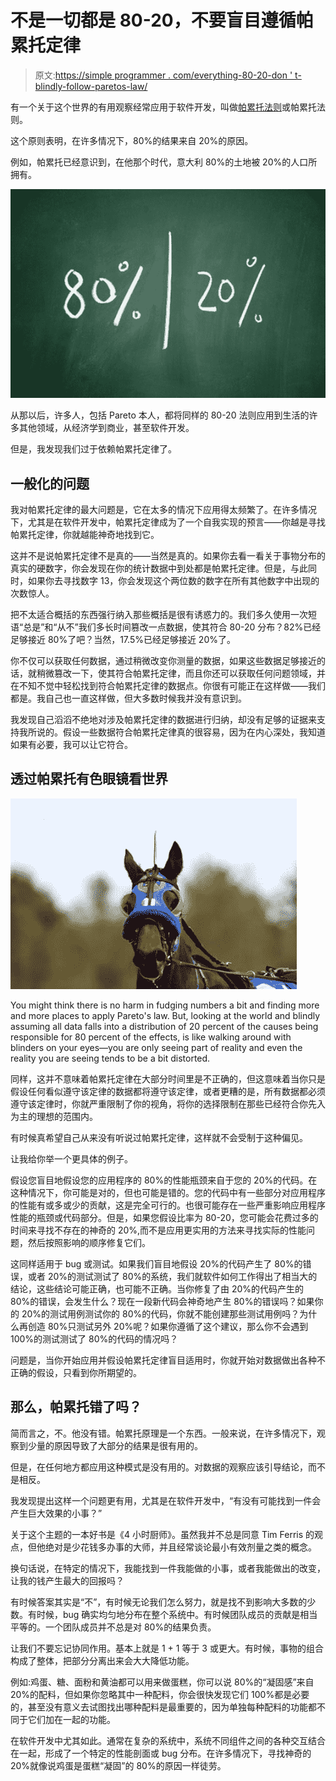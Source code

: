 # 不是一切都是 80-20，不要盲目遵循帕累托定律

> 原文:[https://simple programmer . com/everything-80-20-don ' t-blindly-follow-paretos-law/](https://simpleprogrammer.com/everything-80-20-dont-blindly-follow-paretos-law/)

有一个关于这个世界的有用观察经常应用于软件开发，叫做[帕累托法则](http://en.wikipedia.org/wiki/Pareto_principle)或帕累托法则。

这个原则表明，在许多情况下，80%的结果来自 20%的原因。

例如，帕累托已经意识到，在他那个时代，意大利 80%的土地被 20%的人口所拥有。

![](img/0a068b2285a4866c00f5b8f7e4290768.png)

从那以后，许多人，包括 Pareto 本人，都将同样的 80-20 法则应用到生活的许多其他领域，从经济学到商业，甚至软件开发。

但是，我发现我们过于依赖帕累托定律了。

## 一般化的问题

我对帕累托定律的最大问题是，它在太多的情况下应用得太频繁了。在许多情况下，尤其是在软件开发中，帕累托定律成为了一个自我实现的预言——你越是寻找帕累托定律，你就越能神奇地找到它。

这并不是说帕累托定律不是真的——当然是真的。如果你去看一看关于事物分布的真实的硬数字，你会发现在你的统计数据中到处都是帕累托定律。但是，与此同时，如果你去寻找数字 13，你会发现这个两位数的数字在所有其他数字中出现的次数惊人。

把不太适合概括的东西强行纳入那些概括是很有诱惑力的。我们多久使用一次短语“总是”和“从不”我们多长时间篡改一点数据，使其符合 80-20 分布？82%已经足够接近 80%了吧？当然，17.5%已经足够接近 20%了。

你不仅可以获取任何数据，通过稍微改变你测量的数据，如果这些数据足够接近的话，就稍微篡改一下，使其符合帕累托定律，而且你还可以获取任何问题领域，并在不知不觉中轻松找到符合帕累托定律的数据点。你很有可能正在这样做——我们都是。我自己也一直这样做，但大多数时候我并没有意识到。

我发现自己滔滔不绝地对涉及帕累托定律的数据进行归纳，却没有足够的证据来支持我所说的。假设一些数据符合帕累托定律真的很容易，因为在内心深处，我知道如果有必要，我可以让它符合。

## 透过帕累托有色眼镜看世界

![](img/6dcc92a1cfab0da4151bf33ae488924d.png)

You might think there is no harm in fudging numbers a bit and finding more and more places to apply Pareto's law. But, looking at the world and blindly assuming all data falls into a distribution of 20 percent of the causes being responsible for 80 percent of the effects, is like walking around with blinders on your eyes—you are only seeing part of reality and even the reality you are seeing tends to be a bit distorted.

同样，这并不意味着帕累托定律在大部分时间里是不正确的，但这意味着当你只是假设任何看似遵守该定律的数据都将遵守该定律，或者更糟的是，所有数据都必须遵守该定律时，你就严重限制了你的视角，将你的选择限制在那些已经符合你先入为主的理想的范围内。

有时候真希望自己从来没有听说过帕累托定律，这样就不会受制于这种偏见。

让我给你举一个更具体的例子。

假设您盲目地假设您的应用程序的 80%的性能瓶颈来自于您的 20%的代码。在这种情况下，你可能是对的，但也可能是错的。您的代码中有一些部分对应用程序的性能有或多或少的贡献，这是完全可行的。也很可能存在一些严重影响应用程序性能的瓶颈或代码部分。但是，如果您假设比率为 80-20，您可能会花费过多的时间来寻找不存在的神奇的 20%,而不是应用更实用的方法来寻找实际的性能问题，然后按照影响的顺序修复它们。

这同样适用于 bug 或测试。如果我们盲目地假设 20%的代码产生了 80%的错误，或者 20%的测试测试了 80%的系统，我们就软件如何工作得出了相当大的结论，这些结论可能正确，也可能不正确。当你修复了由 20%的代码产生的 80%的错误，会发生什么？现在一段新代码会神奇地产生 80%的错误吗？如果你的 20%的测试用例测试你的 80%的代码，你就不能创建那些测试用例吗？为什么再创造 80%只测试另外 20%呢？如果你遵循了这个建议，那么你不会遇到 100%的测试测试了 80%的代码的情况吗？

问题是，当你开始应用并假设帕累托定律盲目适用时，你就开始对数据做出各种不正确的假设，只看到你所期望的。

## 那么，帕累托错了吗？

简而言之，不。他没有错。帕累托原理是一个东西。一般来说，在许多情况下，观察到少量的原因导致了大部分的结果是很有用的。

但是，在任何地方都应用这种模式是没有用的。对数据的观察应该引导结论，而不是相反。

我发现提出这样一个问题更有用，尤其是在软件开发中，“有没有可能找到一件会产生巨大效果的小事？”

关于这个主题的一本好书是《4 小时厨师》。虽然我并不总是同意 Tim Ferris 的观点，但他绝对是少花钱多办事的大师，并且经常谈论最小有效剂量之类的概念。

换句话说，在特定的情况下，我能找到一件我能做的小事，或者我能做出的改变，让我的钱产生最大的回报吗？

有时候答案其实是“不”，有时候无论我们怎么努力，就是找不到影响大多数的少数。有时候，bug 确实均匀地分布在整个系统中。有时候团队成员的贡献是相当平等的。一个团队成员并不总是对 80%的结果负责。

让我们不要忘记协同作用。基本上就是 1 + 1 等于 3 或更大。有时候，事物的组合构成了整体，把部分分离出来会大大降低功能。

例如:鸡蛋、糖、面粉和黄油都可以用来做蛋糕，你可以说 80%的“凝固感”来自 20%的配料，但如果你忽略其中一种配料，你会很快发现它们 100%都是必要的，甚至没有意义去试图找出哪种配料是最重要的，因为单独每种配料的功能都不同于它们加在一起的功能。

在软件开发中尤其如此。通常在复杂的系统中，系统不同组件之间的各种交互结合在一起，形成了一个特定的性能剖面或 bug 分布。在许多情况下，寻找神奇的 20%就像说鸡蛋是蛋糕“凝固”的 80%的原因一样徒劳。